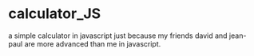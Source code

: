 # calculator_JS
a simple calculator in javascript
just because my friends david and jean-paul are more advanced than me
in javascript.
